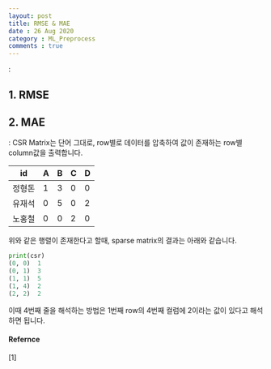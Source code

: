 ```yaml
---
layout: post
title: RMSE & MAE
date : 26 Aug 2020
category : ML_Preprocess
comments : true
---
```


:

## 1. RMSE

## 2. MAE
 : CSR Matrix는 단어 그대로, row별로 데이터를 압축하여 값이 존재하는 row별 column값을 출력합니다.

id|A|B|C|D|
---|---|---|---|---|
정형돈|1|3|0|0|
유재석|0|5|0|2|
노홍철|0|0|2|0|

위와 같은 행렬이 존재한다고 할때, sparse matrix의 결과는 아래와 같습니다.
```python
print(csr)
(0, 0)	1
(0, 1)	3
(1, 1)	5
(1, 4)	2
(2, 2)	2
```
이때 4번째 줄을 해석하는 방법은 1번째 row의 4번째 컬럼에 2이라는 값이 있다고 해석하면 됩니다.   






#### Refernce
[1]
